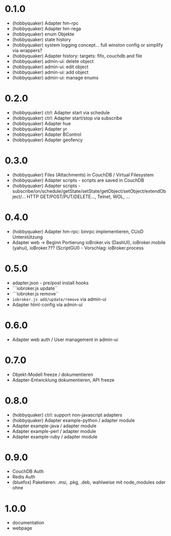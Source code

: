 # 0.1.0

* (hobbyquaker) Adapter hm-rpc
* (hobbyquaker) Adapter hm-rega
* (hobbyquaker) enum Objekte
* (hobbyquaker) state history
* (hobbyquaker) system logging concept... full winston config or simplify via wrappers?
* (hobbyquaker) Adapter history: targets: fifo, couchdb and file
* (hobbyquaker) admin-ui: delete object
* (hobbyquaker) admin-ui: edit object
* (hobbyquaker) admin-ui: add object
* (hobbyquaker) admin-ui: manage enums

# 0.2.0

* (hobbyquaker) ctrl: Adapter start via schedule
* (hobbyquaker) ctrl: Adapter start/stop via subscribe
* (hobbyquaker) Adapter hue
* (hobbyquaker) Adapter yr
* (hobbyquaker) Adapter BControl
* (hobbyquaker) Adapter geofency

# 0.3.0


* (hobbyquaker) Files (Attachments) in CouchDB / Virtual Filesystem
* (hobbyquaker) Adapter scripts - scripts are saved in CouchDB
* (hobbyquaker) Adapter scripts - subscribe/on/schedule/getState/setState/getObject/setObject/extendObject/... HTTP GET/POST/PUT/DELETE..., Telnet, WOL, ...


# 0.4.0

* (hobbyquaker) Adapter hm-rpc: binrpc implementieren, CUxD Unterstützung
* Adapter web -> Beginn Portierung ioBroker.vis (DashUI), ioBroker.mobile (yahui), ioBroker.??? (ScriptGUI) - Vorschlag: ioBroker.process



# 0.5.0

* adapter.json - pre/post install hooks
* ```iobroker.js update``
* ```iobroker.js remove``
* ```iobroker.js add/update/remove``` via admin-ui
* Adapter html-config via admin-ui


# 0.6.0

* Adapter web auth / User management in admin-ui

# 0.7.0

* Objekt-Modell freeze / dokumentieren
* Adapter-Entwicklung dokumentieren, API freeze

# 0.8.0

* (hobbyquaker) ctrl: support non-javascript adapters
* (hobbyquaker) Adapter example-python / adapter module
* Adapter example-java / adapter module
* Adapter example-perl / adapter module
* Adapter example-ruby / adapter module


# 0.9.0

* CouchDB Auth
* Redis Auth
* (bluefox) Paketieren: .msi, .pkg, .deb, wahlweise mit node_modules oder ohne

# 1.0.0

* documentation
* webpage

